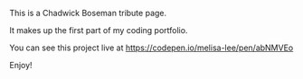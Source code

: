 This is a Chadwick Boseman tribute page.

It makes up the first part of my coding portfolio.

You can see this project live at https://codepen.io/melisa-lee/pen/abNMVEo

Enjoy! 

